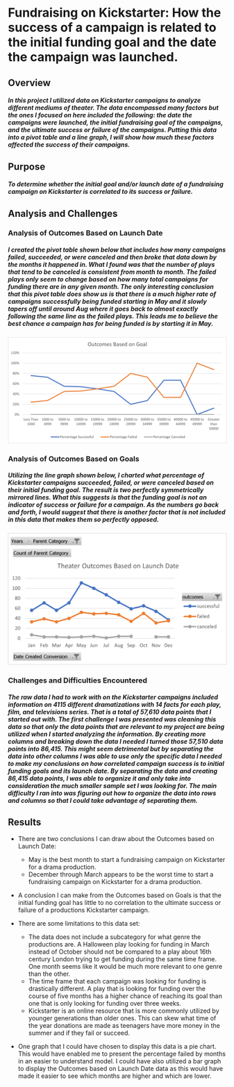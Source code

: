# Fundraising on Kickstarter: How the success of a campaign is related to the initial funding goal and the date the campaign was launched. 

## Overview
##### In this project I utilized data on Kickstarter campaigns to analyze different mediums of theater.  The data encompassed many factors but the ones I focused on here included the following: the date the campaigns were launched, the initial fundraising goal of the campaigns, and the ultimate success or failure of the campaigns.  Putting this data into a pivot table and a line graph, I will show how much these factors affected the success of their campaigns.  

## Purpose
##### To determine whether the initial goal and/or launch date of a fundraising campaign on Kickstarter is correlated to its success or failure. 

## Analysis and Challenges

### Analysis of Outcomes Based on Launch Date
##### I created the pivot table shown below that includes how many campaigns failed, succeeded, or were canceled and then broke that data down by the months it happened in. What I found was that the number of plays that tend to be canceled is consistent from month to month.  The failed plays only seem to change based on how many total campaigns for funding there are in any given month. The only interesting conclusion that this pivot table does show us is that there is a much higher rate of campaigns successfully being funded starting in May and it slowly tapers off until around Aug where it goes back to almost exactly following the same line as the failed plays. This leads me to believe the best chance a campaign has for being funded is by starting it in May.


![alt text](https://github.com/GaryG484/Kickstart-Analysis-Mod-1/blob/main/Resources/Outcomes_vs_Goals.png)

### Analysis of Outcomes Based on Goals
##### Utilizing the line graph shown below, I charted what percentage of Kickstarter campaigns succeeded, failed, or were canceled based on their initial funding goal. The result is two perfectly symmetrically mirrored lines. What this suggests is that the funding goal is not an indicator of success or failure for a campaign. As the numbers go back and forth, I would suggest that there is another factor that is not included in this data that makes them so perfectly opposed. 


![alt text](https://github.com/GaryG484/Kickstart-Analysis-Mod-1/blob/main/Resources/Theater_Outcomes_vs_Launch.png)


### Challenges and Difficulties Encountered
##### The raw data I had to work with on the Kickstarter campaigns included information on 4115 different dramatizations with 14 facts for each play, film, and televisions series. That is a total of 57,610 data points that I started out with. The first challenge I was presented was cleaning this data so that only the data points that are relevant to my project are being utilized when I started analyzing the information. By creating more columns and breaking down the data I needed I turned those 57,510 data points into 86,415. This might seem detrimental but by separating the data into other columns I was able to use only the specific data I needed to make my conclusions on how correlated campaign success is to initial funding goals and its launch date. By separating the data and creating 86,415 data points, I was able to organize it and only take into consideration the much smaller sample set I was looking for. The main difficulty I ran into was figuring out how to organize the data into rows and columns so that I could take advantage of separating them. 

## Results

- There are two conclusions I can draw about the Outcomes based on Launch Date:
  - May is the best month to start a fundraising campaign on Kickstarter for a drama production. 
  - December through March appears to be the worst time to start a fundraising campaign on Kickstarter for a drama production. 

- A conclusion I can make from the Outcomes based on Goals is that the initial funding goal has little to no correlation to the ultimate success or failure of a productions Kickstarter campaign. 

- There are some limitations to this data set:
  - The data does not include a subcategory for what genre the productions are. A Halloween play looking for funding in March instead of October should not be compared to a play about 16th century London trying to get funding during the same time frame. One month seems like it would be much more relevant to one genre than the other.  
  - The time frame that each campaign was looking for funding is drastically different. A play that is looking for funding over the course of five months has a higher chance of reaching its goal than one that is only looking for funding over three weeks. 
  - Kickstarter is an online resource that is more commonly utilized by younger generations than older ones.  This can skew what time of the year donations are made as teenagers have more money in the summer and if they fail or succeed. 

- One graph that I could have chosen to display this data is a pie chart. This would have enabled me to present the percentage failed by months in an easier to understand model. I could have also utilized a bar graph to display the Outcomes based on Launch Date data as this would have made it easier to see which months are higher and which are lower.  
